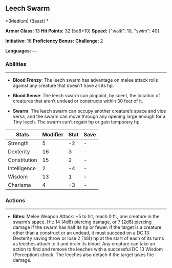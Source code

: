 ## Leech Swarm
*(Medium) (Beast) *

**Armor Class:** 13
**Hit Points:** 32 (5d8+10)
**Speed:** {"walk": 10, "swim": 40}

**Initiative:** 16
**Proficiency Bonus:**
**Challenge:** 2

**Languages:** —

### Abilities
 --- 
- **Blood Frenzy**: The leech swarm has advantage on melee attack rolls against any creature that doesn’t have all its hp.

- **Blood Sense**: The leech swarm can pinpoint, by scent, the location of creatures that aren’t undead or constructs within 30 feet of it.

- **Swarm**: The leech swarm can occupy another creature’s space and vice versa, and the swarm can move through any opening large enough for a Tiny leech. The swarm can’t regain hp or gain temporary hp.



| Stats | Modifier | Stat | Save
| ---- | ---- | ---- | ---- |
| Strength | 5 | -2 | - |
| Dexterity | 16 | 3 | - |
| Constitution | 15 | 2 | - |
| Intelligence | 2 | -4 | - |
| Wisdom | 13 | 1 | - |
| Charisma | 4 | -3 | - |

### Actions
 --- 
- **Bites**: Melee Weapon Attack: +5 to hit, reach 0 ft., one creature in the swarm’s space. Hit: 14 (4d6) piercing damage, or 7 (2d6) piercing damage if the swarm has half its hp or fewer. If the target is a creature other than a construct or an undead, it must succeed on a DC 13 Dexterity saving throw or lose 2 (1d4) hp at the start of each of its turns as leeches attach to it and drain its blood. Any creature can take an action to find and remove the leeches with a successful DC 13 Wisdom (Perception) check. The leeches also detach if the target takes fire damage.

